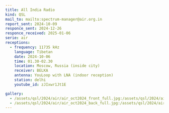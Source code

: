 ```yaml
---
title: All India Radio
kind: QSL
mail_to: mailto:spectrum-manager@air.org.in
report_sent: 2024-10-09
responce_sent: 2024-12-26
responce_received: 2025-01-06
serie: air
receptions:
  - frequency: 11735 kHz
    language: Tibetan
    date: 2024-10-06
    time: 01.30-02.30
    location: Moscow, Russia (inside city)
    receiver: BELKA
    antenna: YouLoop with LNA (indoor reception)
    station: delhi
    youtube_id: zJIxwr1Jt1E

gallery:
  - /assets/qsl/2024/air/air_oct2024_front_full.jpg:/assets/qsl/2024/air/air_oct2024_front_small.jpg
  - /assets/qsl/2024/air/air_oct2024_back_full.jpg:/assets/qsl/2024/air/air_oct2024_back_small.jpg
---
```

